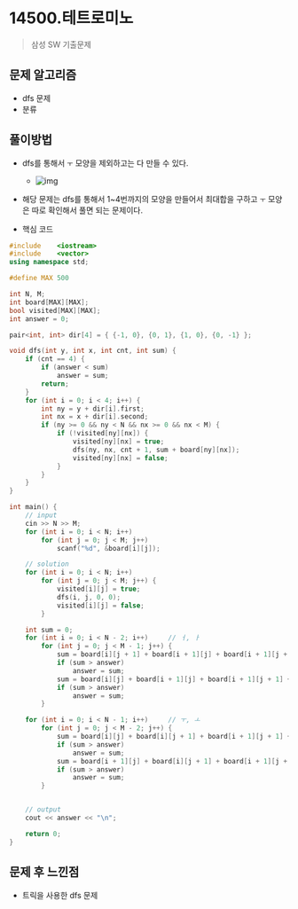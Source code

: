 # 14500.테트로미노

> 삼성 SW 기출문제

## 문제 알고리즘

- dfs 문제
- 분류

## 풀이방법

* dfs를 통해서 `ㅜ` 모양을 제외하고는 다 만들 수 있다.

  * ![img](https://onlinejudgeimages.s3-ap-northeast-1.amazonaws.com/problem/14500/1.png)
* 해당 문제는 dfs를 통해서 1~4번까지의 모양을 만들어서 최대합을 구하고 `ㅜ` 모양은 따로 확인해서 풀면 되는 문제이다.

- 핵심 코드

~~~c++
#include	<iostream>
#include	<vector>
using namespace std;

#define MAX 500

int N, M;
int board[MAX][MAX];
bool visited[MAX][MAX];
int answer = 0;

pair<int, int> dir[4] = { {-1, 0}, {0, 1}, {1, 0}, {0, -1} };

void dfs(int y, int x, int cnt, int sum) {
	if (cnt == 4) {
		if (answer < sum)
			answer = sum;
		return;
	}
	for (int i = 0; i < 4; i++) {
		int ny = y + dir[i].first;
		int nx = x + dir[i].second;
		if (ny >= 0 && ny < N && nx >= 0 && nx < M) {
			if (!visited[ny][nx]) {
				visited[ny][nx] = true;
				dfs(ny, nx, cnt + 1, sum + board[ny][nx]);
				visited[ny][nx] = false;
			}
		}
	}
}

int main() {
	// input
	cin >> N >> M;
	for (int i = 0; i < N; i++)
		for (int j = 0; j < M; j++)
			scanf("%d", &board[i][j]);

	// solution
	for (int i = 0; i < N; i++)
		for (int j = 0; j < M; j++) {
			visited[i][j] = true;
			dfs(i, j, 0, 0);
			visited[i][j] = false;
		}

	int sum = 0;
	for (int i = 0; i < N - 2; i++)		// ㅓ, ㅏ
		for (int j = 0; j < M - 1; j++) {
			sum = board[i][j + 1] + board[i + 1][j] + board[i + 1][j + 1] + board[i + 2][j + 1];
			if (sum > answer)
				answer = sum;
			sum = board[i][j] + board[i + 1][j] + board[i + 1][j + 1] + board[i + 2][j];
			if (sum > answer)
				answer = sum;
		}

	for (int i = 0; i < N - 1; i++)		// ㅜ, ㅗ
		for (int j = 0; j < M - 2; j++) {
			sum = board[i][j] + board[i][j + 1] + board[i + 1][j + 1] + board[i][j + 2];
			if (sum > answer)
				answer = sum;
			sum = board[i + 1][j] + board[i][j + 1] + board[i + 1][j + 1] + board[i + 1][j + 2];
			if (sum > answer)
				answer = sum;
		}


	// output
	cout << answer << "\n";

	return 0;
}
~~~

## 문제 후 느낀점

- 트릭을 사용한 dfs 문제

